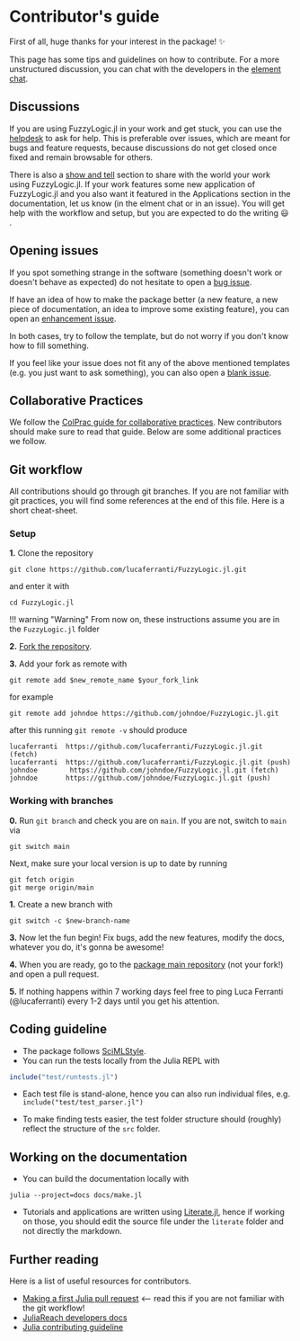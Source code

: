 # Contributor's guide

First of all, huge thanks for your interest in the package! ✨

This page has some tips and guidelines on how to contribute. For a more unstructured discussion, you can chat with the developers in the [element chat](https://app.gitter.im/#/room/#FuzzyLogic-jl:gitter.im).

## Discussions

If you are using FuzzyLogic.jl in your work and get stuck, you can use the [helpdesk](https://github.com/lucaferranti/FuzzyLogic.jl/discussions/categories/helpdesk) to ask for help. This is preferable over issues, which are meant for bugs and feature requests, because discussions do not get closed once fixed and remain browsable for others.

There is also a [show and tell](https://github.com/lucaferranti/FuzzyLogic.jl/discussions/categories/show-and-tell) section to share with the world your work using FuzzyLogic.jl. If your work features some new application of FuzzyLogic.jl and you also want it featured in the Applications section in the documentation, let us know (in the elment chat or in an issue). You will get help with the workflow and setup, but you are expected to do the writing 😃 .

## Opening issues

If you spot something strange in the software (something doesn't work or doesn't behave as expected) do not hesitate to open a [bug issue](https://github.com/lucaferranti/FuzzyLogic.jl/issues/new?assignees=&labels=bug&template=bug_report.md&title=%5Bbug%5D).

If have an idea of how to make the package better (a new feature, a new piece of documentation, an idea to improve some existing feature), you can open an [enhancement issue](https://github.com/lucaferranti/FuzzyLogic.jl/issues/new?assignees=&labels=enhancement&template=feature_request.md&title=%5Benhancement%5D%3A+). 

In both cases, try to follow the template, but do not worry if you don't know how to fill something. 

If you feel like your issue does not fit any of the above mentioned templates (e.g. you just want to ask something), you can also open a [blank issue](https://github.com/lucaferranti/FuzzyLogic.jl/issues/new).

## Collaborative Practices

We follow the [ColPrac guide for collaborative practices](https://github.com/SciML/ColPrac). New contributors should make sure to read that guide. Below are some additional practices we follow.

## Git workflow

All contributions should go through git branches. If you are not familiar with git practices, you will find some references at the end of this file. Here is a short cheat-sheet.

### Setup

**1.** Clone the repository

```
git clone https://github.com/lucaferranti/FuzzyLogic.jl.git
```
and enter it with

```
cd FuzzyLogic.jl
```

!!! warning "Warning"
    From now on, these instructions assume you are in the `FuzzyLogic.jl` folder

**2.** [Fork the repository](https://github.com/lucaferranti/FuzzyLogic.jl).

**3.** Add your fork as remote with

```
git remote add $new_remote_name $your_fork_link
```

for example

```
git remote add johndoe https://github.com/johndoe/FuzzyLogic.jl.git
```

after this running `git remote -v` should produce

```
lucaferranti  https://github.com/lucaferranti/FuzzyLogic.jl.git (fetch)
lucaferranti  https://github.com/lucaferranti/FuzzyLogic.jl.git (push)
johndoe        https://github.com/johndoe/FuzzyLogic.jl.git (fetch)
johndoe       https://github.com/johndoe/FuzzyLogic.jl.git (push)
```

### Working with branches

**0.** Run `git branch` and check you are on `main`. If you are not, switch to `main` via

```
git switch main
```

Next, make sure your local version is up to date by running

```
git fetch origin
git merge origin/main
```

**1.** Create a new branch with

```
git switch -c $new-branch-name
```


**3.** Now let the fun begin! Fix bugs, add the new features, modify the docs, whatever you do, it's gonna be awesome!

**4.** When you are ready, go to the [package main repository](https://github.com/lucaferranti/FuzzyLogic.jl) (not your fork!) and open a pull request.

**5.** If nothing happens within 7 working days feel free to ping Luca Ferranti (@lucaferranti) every 1-2 days until you get his attention.

## Coding guideline

* The package follows [SciMLStyle](https://github.com/sciml/SciMLStyle).
* You can run the tests locally from the Julia REPL with

```julia
include("test/runtests.jl")
```

* Each test file is stand-alone, hence you can also run individual files, e.g. `include("test/test_parser.jl")`

* To make finding tests easier, the test folder structure should (roughly) reflect the structure of the `src` folder.

## Working on the documentation

* You can build the documentation locally with

```
julia --project=docs docs/make.jl
```

* Tutorials and applications are written using [Literate.jl](https://github.com/fredrikekre/Literate.jl), hence if working on those, you should edit the source file under the `literate` folder and not directly the markdown.

## Further reading

Here is a list of useful resources for contributors.

* [Making a first Julia pull request](https://kshyatt.github.io/post/firstjuliapr/) <-- read this if you are not familiar with the git workflow!
* [JuliaReach developers docs](https://github.com/JuliaReach/JuliaReachDevDocs)
* [Julia contributing guideline](https://github.com/JuliaLang/julia/blob/master/CONTRIBUTING.md)

